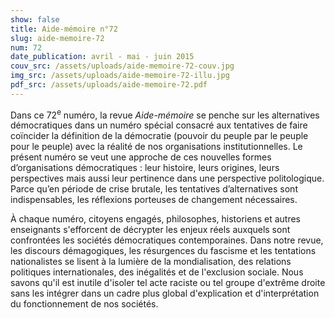 ```yaml
---
show: false
title: Aide-mémoire n°72
slug: aide-memoire-72
num: 72
date_publication: avril - mai - juin 2015
couv_src: /assets/uploads/aide-memoire-72-couv.jpg
img_src: /assets/uploads/aide-memoire-72-illu.jpg
pdf_src: /assets/uploads/aide-memoire-72.pdf
---
```

Dans ce 72<sup>e</sup> numéro, la revue _Aide-mémoire_ se penche sur les alternatives démocratiques dans un numéro spécial consacré aux tentatives de faire coïncider la définition de la démocratie (pouvoir du peuple par le peuple pour le peuple) avec la réalité de nos organisations institutionnelles. Le présent numéro se veut une approche de ces nouvelles formes d’organisations démocratiques : leur histoire, leurs origines, leurs perspectives mais aussi leur pertinence dans une perspective politologique. Parce qu’en période de crise brutale, les tentatives d’alternatives sont indispensables, les réflexions porteuses de changement nécessaires.

À chaque numéro, citoyens engagés, philosophes, historiens et autres enseignants s'efforcent de décrypter les enjeux réels auxquels sont confrontées les sociétés démocratiques contemporaines. Dans notre revue, les discours démagogiques, les résurgences du fascisme et les tentations nationalistes se lisent à la lumière de la mondialisation, des relations politiques internationales, des inégalités et de l'exclusion sociale. Nous savons qu'il est inutile d'isoler tel acte raciste ou tel groupe d'extrême droite sans les intégrer dans un cadre plus global d'explication et d'interprétation du fonctionnement de nos sociétés.